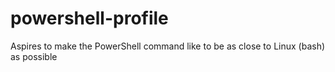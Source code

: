 # powershell-profile
Aspires to make the PowerShell command like to be as close to Linux (bash) as possible
